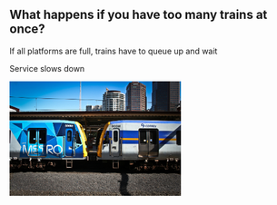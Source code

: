 ## What happens if you have too many trains at once? ##
If all platforms are full, trains have to queue up and wait

Service slows down
<div class="center">
<img src="images/train_queue.jpg" style="width:60%"/>
</div>
